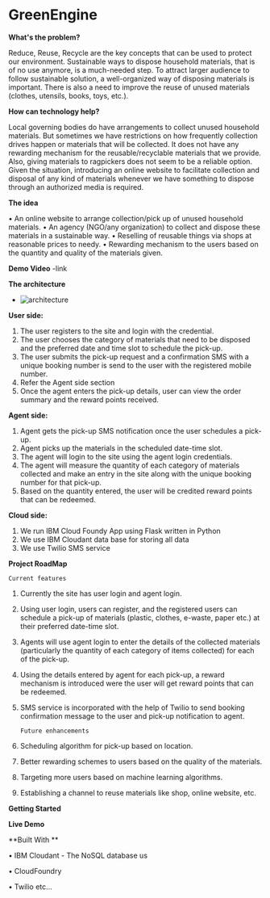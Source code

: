 # GreenEngine
**What's the problem?**

Reduce, Reuse, Recycle are the key concepts that can be used to protect our environment. Sustainable ways to dispose household materials, that is of no use anymore, is a much-needed step. To attract larger audience to follow sustainable solution, a well-organized way of disposing materials is important. There is also a need to improve the reuse of unused materials (clothes, utensils, books, toys, etc.).  

**How can technology help?**

Local governing bodies do have arrangements to collect unused household materials. But sometimes we have restrictions on how frequently collection drives happen or materials that will be collected. It does not have any rewarding mechanism for the reusable/recyclable materials that we provide. Also, giving materials to ragpickers does not seem to be a reliable option. Given the situation, introducing an online website to facilitate collection and disposal of any kind of materials whenever we have something to dispose through an authorized media is required.

**The idea**

•	An online website to arrange collection/pick up of unused household materials.
•	An agency (NGO/any organization) to collect and dispose these materials in a sustainable way. 
•	Reselling of reusable things via shops at reasonable prices to needy.
•	Rewarding mechanism to the users based on the quantity and quality of the materials given. 

**Demo Video**
-link


**The architecture**

-	![architecture](https://user-images.githubusercontent.com/65997817/122563853-58325c80-d062-11eb-9f90-57cd17a5519e.png)


**User side:**

1.	The user registers to the site and login with the credential.
2.	The user chooses the category of materials that need to be disposed and the preferred date and time slot to schedule the pick-up.
3.	The user submits the pick-up request and a confirmation SMS with a unique booking number is send to the user with the registered mobile number.
4.	Refer the Agent side section 
5.	Once the agent enters the pick-up details, user can view the order summary and the reward points received.

**Agent side:**

1.	Agent gets the pick-up SMS notification once the user schedules a pick-up.
2.	Agent picks up the materials in the scheduled date-time slot.
3.	The agent will login to the site using the agent login credentials.
4.	The agent will measure the quantity of each category of materials collected and make an entry in the site along with the unique booking number for that pick-up.
5.	Based on the quantity entered, the user will be credited reward points that can be redeemed.

**Cloud side:**
1.	We run IBM Cloud Foundy App using Flask written in Python
2.	We use IBM Cloudant data base for storing all data
3.	We use Twilio SMS service

**Project RoadMap**

	Current features
	
1.	Currently the site has user login and agent login. 
2.	Using user login, users can register, and the registered users can schedule a pick-up of materials (plastic, clothes, e-waste, paper etc.) at their preferred date-time slot.
3.	Agents will use agent login to enter the details of the collected materials (particularly the quantity of each category of items collected) for each of the pick-up. 
4.	Using the details entered by agent for each pick-up, a reward mechanism is introduced were the user will get reward points that can be redeemed.
5.	SMS service is incorporated with the help of Twilio to send booking confirmation message to the user and pick-up notification to agent.

        Future enhancements
	
1.	Scheduling algorithm for pick-up based on location.
2.	Better rewarding schemes to users based on the quality of the materials.
3.	Targeting more users based on machine learning algorithms.
4.	Establishing a channel to reuse materials like shop, online website, etc. 


**Getting Started**

**Live Demo**

**Built With **

•	IBM Cloudant - The NoSQL database us

•	CloudFoundry

•	Twilio   etc…


